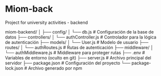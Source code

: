 # Miom-back
Project for university activities - backend


miom-backend/
│
├── config/
│   └── db.js          # Configuración de la base de datos
├── controllers/
│   └── authController.js  # Controlador para la lógica de autenticación
├── models/
│   └── User.js        # Modelo de usuario
├── routes/
│   └── authRoutes.js  # Rutas de autenticación
├── middleware/
│   └── authMiddleware.js  # Middleware para proteger rutas
├── .env               # Variables de entorno (oculto en git)
├── server.js          # Archivo principal del servidor
├── package.json       # Configuración del proyecto
└── package-lock.json  # Archivo generado por npm

